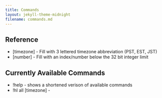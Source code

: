 ```yaml
---
title: Commands
layout: jekyll-theme-midnight
filename: commands.md
--- 
```

## Reference
- [timezone] - Fill with 3 lettered timezone abbreviation  (PST, EST, JST)
- [number] - Fill with an index/number below the 32 bit integer limit

## Currently Available Commands
- !help - shows a shortened verison of available commands
- !hl all [timezone] - 
